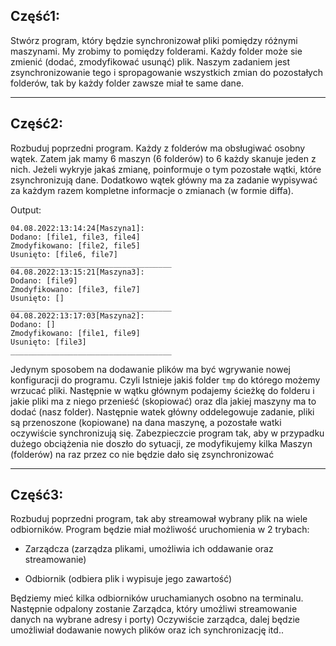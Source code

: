 ## Część1: 
 Stwórz program, który będzie synchronizował pliki pomiędzy różnymi maszynami. My zrobimy to pomiędzy folderami. Każdy folder może sie zmienić (dodać, zmodyfikować usunąć) plik. Naszym zadaniem jest zsynchronizowanie tego i spropagowanie wszystkich zmian do pozostałych folderów, tak by każdy folder zawsze miał te same dane. 

___

## Część2: 
Rozbuduj poprzedni program. Każdy z folderów ma obsługiwać osobny wątek. Zatem jak mamy 6 maszyn (6 folderów) to 6 każdy skanuje jeden z nich. Jeżeli wykryje jakaś zmianę, poinformuje o tym pozostałe wątki, które zsynchronizują dane. Dodatkowo wątek główny ma za zadanie wypisywać za każdym razem kompletne informacje o zmianach (w formie diffa). 

  
Output:
```
04.08.2022:13:14:24[Maszyna1]: 
Dodano: [file1, file3, file4] 
Zmodyfikowano: [file2, file5] 
Usunięto: [file6, file7]
____________________________________
04.08.2022:13:15:21[Maszyna3]: 
Dodano: [file9] 
Zmodyfikowano: [file3, file7] 
Usunięto: []
____________________________________
04.08.2022:13:17:03[Maszyna2]: 
Dodano: [] 
Zmodyfikowano: [file1, file9] 
Usunięto: [file3]
____________________________________  
```
  
Jedynym sposobem na dodawanie plików ma być wgrywanie nowej konfiguracji do programu. Czyli Istnieje jakiś folder `tmp` do którego możemy wrzucać pliki. Następnie w wątku głównym podajemy ścieżkę do folderu i jakie pliki ma z niego przenieść (skopiować) oraz dla jakiej maszyny ma to dodać (nasz folder). Następnie watek główny oddelegowuje zadanie, pliki są przenoszone (kopiowane) na dana maszynę, a pozostałe watki oczywiście synchronizują się. Zabezpieczcie program tak, aby w przypadku dużego obciążenia nie doszło do sytuacji, ze modyfikujemy kilka Maszyn (folderów) na raz przez co nie będzie dało się zsynchronizować 

___

## Część3: 
Rozbuduj poprzedni program, tak aby streamował wybrany plik na wiele odbiorników. Program będzie miał możliwość uruchomienia w 2 trybach: 

- Zarządcza (zarządza plikami, umożliwia ich oddawanie oraz streamowanie) 

- Odbiornik (odbiera plik i wypisuje jego zawartość) 

  

Będziemy mieć kilka odbiorników uruchamianych osobno na terminalu. Następnie odpalony zostanie Zarządca, który umożliwi streamowanie danych na wybrane adresy i porty) Oczywiście zarządca, dalej będzie umożliwiał dodawanie nowych plików oraz ich synchronizację itd.. 

